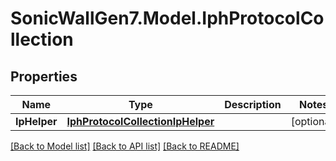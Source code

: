 # SonicWallGen7.Model.IphProtocolCollection

## Properties

Name | Type | Description | Notes
------------ | ------------- | ------------- | -------------
**IpHelper** | [**IphProtocolCollectionIpHelper**](IphProtocolCollectionIpHelper.md) |  | [optional] 

[[Back to Model list]](../README.md#documentation-for-models) [[Back to API list]](../README.md#documentation-for-api-endpoints) [[Back to README]](../README.md)

